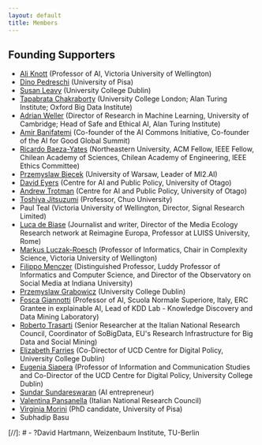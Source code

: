 ```yaml
---
layout: default
title: Members
---
```


## Founding Supporters

- [Ali Knott](https://people.wgtn.ac.nz/ali.knott) (Professor of AI, Victoria University of Wellington)
- [Dino Pedreschi](https://kdd.isti.cnr.it/people/pedreschi-dino) (University of Pisa)
- [Susan Leavy](https://people.ucd.ie/susan.leavy) (University College Dublin)
- [Tapabrata Chakraborty](https://profiles.ucl.ac.uk/90165-tapabrata-rohan-chakraborty) (University College London; Alan Turing Institute; Oxford Big Data Institute)
- [Adrian Weller](https://mlg.eng.cam.ac.uk/adrian/) (Director of Research in Machine Learning, University of Cambridge; Head of Safe and Ethical AI, Alan Turing Institute)
- [Amir Banifatemi](https://oecd.ai/en/community/amir-banifatemi) (Co-founder of the AI Commons Initiative, Co-founder of the AI for Good Global Summit)
- [Ricardo Baeza-Yates](https://www.khoury.northeastern.edu/people/ricardo-baeza-yates/) (Northeastern University, ACM Fellow, IEEE Fellow, Chilean Academy of Sciences, Chilean Academy of Engineering, IEEE Ethics Committee)
- [Przemyslaw Biecek](http://biecek.pl/CV/) (University of Warsaw, Leader of MI2.AI)
- [David Eyers](https://www.otago.ac.nz/school-of-computing/our-people/david_eyers) (Centre for AI and Public Policy, University of Otago)
- [Andrew Trotman](https://www.otago.ac.nz/school-of-computing/our-people/andrew_trotman) (Centre for AI and Public Policy, University of Otago)
- [Toshiya Jitsuzumi](https://c-research.chuo-u.ac.jp/html/100003383_en.html) (Professor, Chuo University)
- Paul Teal (Victoria University of Wellington, Director, Signal Research Limited)
- [Luca de Biase](https://re-imagine.eu/bio/luca-de-biase) (Journalist and writer, Director of the Media Ecology Research network at Reimagine Europa, Professor at LUISS University, Rome)
- [Markus Luczak-Roesch](https://people.wgtn.ac.nz/markus.luczak-roesch) (Professor of Informatics, Chair in Complexity Science, Victoria University of Wellington)
- [Filippo Menczer](https://cnets.indiana.edu/fil) (Distinguished Professor, Luddy Professor of Informatics and Computer Science, and Director of the Observatory on Social Media at Indiana University)
- [Przemyslaw Grabowicz](https://people.ucd.ie/przemek.grabowicz) (University College Dublin)
- [Fosca Giannotti](https://www.sns.it/en/persona/fosca-giannotti) (Professor of AI, Scuola Normale Superiore, Italy, ERC Grantee in explainable AI, Lead of KDD Lab - Knowledge Discovery and Data Mining Laboratory)
- [Roberto Trasarti](https://kdd.isti.cnr.it/people/trasarti-roberto?page=3) (Senior Researcher at the Italian National Research Council, Coordinator of SoBigData, EU's Research Infrastructure for Big Data and Social Mining)
- [Elizabeth Farries](https://digitalpolicy.ie/people/elizabeth-farries/) (Co-Director of UCD Centre for Digital Policy, University College Dublin)
- [Eugenia Siapera](https://people.ucd.ie/eugenia.siapera) (Professor of Information and Communication Studies and Co-Director of the UCD Centre for Digital Policy, University College Dublin)
- [Sundar Sundareswaran](https://bootstraplabs.com/community/sundar-sundareswaran/) (AI entrepreneur)
- [Valentina Pansanella](https://www.isti.cnr.it/en/about/people-detail/850/Valentina_Pansanella) (Italian National Research Council)
- [Virginia Morini](https://phd-ai-society.di.unipi.it/students/virginia-morini/) (PhD candidate, University of Pisa)
- Subhadip Basu

[//]: # - ?David Hartmann, Weizenbaum Institute, TU-Berlin
